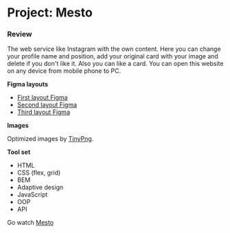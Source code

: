 # Project: Mesto

### Review

The web service like Instagram with the own content. 
Here you can change your profile name and position, add your original card with your image and delete if you don't like it. Also you can like a card.
You can open this website on any device from mobile phone to PC.

**Figma layouts**

* [First layout Figma](https://www.figma.com/file/2cn9N9jSkmxD84oJik7xL7/JavaScript.-Sprint-4?node-id=0%3A1)
* [Second layout Figma](https://www.figma.com/file/bjyvbKKJN2naO0ucURl2Z0/JavaScript.-Sprint-5?node-id=0%3A1)
* [Third layout Figma](https://www.figma.com/file/kRVLKwYG3d1HGLvh7JFWRT/JavaScript.-Sprint-6?node-id=0%3A1)

**Images**

Optimized images by [TinyPng](https://tinypng.com/).

**Tool set**

* HTML
* CSS (flex, grid)
* BEM
* Adaptive design
* JavaScript
* OOP
* API

Go watch [Mesto](https://pahanavr.github.io/mesto/)

